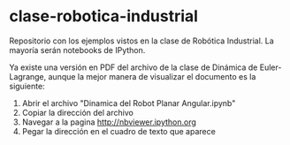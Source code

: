 clase-robotica-industrial
=========================

Repositorio con los ejemplos vistos en la clase de Robótica Industrial. La mayoría serán notebooks de IPython.

Ya existe una versión en PDF del archivo de la clase de Dinámica de Euler-Lagrange, aunque la mejor manera de visualizar el documento es la siguiente:

1. Abrir el archivo "Dinamica del Robot Planar Angular.ipynb"
2. Copiar la dirección del archivo
3. Navegar a la pagina http://nbviewer.ipython.org
4. Pegar la dirección en el cuadro de texto que aparece